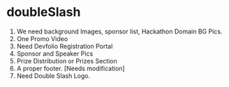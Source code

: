 # doubleSlash

1. We need background Images, sponsor list, Hackathon Domain BG Pics.
2. One Promo Video
3. Need Devfolio Registration Portal
4. Sponsor and Speaker Pics
5. Prize Distribution or Prizes Section
6. A proper footer. [Needs modification]
7. Need Double Slash Logo.
